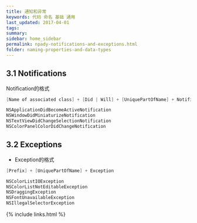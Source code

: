 ```yaml
---
title: 通知和异常
keywords: 代码 命名 基础 通用
last_updated: 2017-04-01
tags:
summary:
sidebar: home_sidebar
permalink: npady-notifications-and-exceptions.html
folder: naming-properties-and-data-types
---
```



## 3.1 Notifications

Notification的格式

```objective-c
[Name of associated class] + [Did | Will] + [UniquePartOfName] + Notification
```

```objective-c
NSApplicationDidBecomeActiveNotification
NSWindowDidMiniaturizeNotification 
NSTextViewDidChangeSelectionNotification
NSColorPanelColorDidChangeNotification
```

## 3.2 Exceptions

- Exception的格式

```objective-c
[Prefix] + [UniquePartOfName] + Exception
```

```objective-c
NSColorListIOException
NSColorListNotEditableException
NSDraggingException  
NSFontUnavailableException
NSIllegalSelectorException
```





{% include links.html %}
